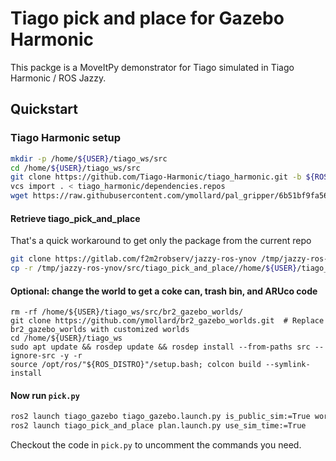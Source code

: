 # Tiago pick and place for Gazebo Harmonic

This packge is a MoveItPy demonstrator for Tiago simulated in Tiago Harmonic / ROS Jazzy.

## Quickstart

### Tiago Harmonic setup
```bash
mkdir -p /home/${USER}/tiago_ws/src
cd /home/${USER}/tiago_ws/src
git clone https://github.com/Tiago-Harmonic/tiago_harmonic.git -b ${ROS_DISTRO}
vcs import . < tiago_harmonic/dependencies.repos
wget https://raw.githubusercontent.com/ymollard/pal_gripper/6b51bf9fa56864fb03ef06400a580592c31f8794/pal_gripper_description/urdf/gripper.urdf.xacro -O /home/${USER}/tiago_ws/src/pal_gripper/pal_gripper_description/urdf/gripper.urdf.xacro
```

#### Retrieve tiago_pick_and_place

That's a quick workaround to get only the package from the current repo
```bash
git clone https://gitlab.com/f2m2robserv/jazzy-ros-ynov /tmp/jazzy-ros-ynov
cp -r /tmp/jazzy-ros-ynov/src/tiago_pick_and_place//home/${USER}/tiago_ws/src/
```

#### Optional: change the world to get a coke can, trash bin, and ARUco code
```
rm -rf /home/${USER}/tiago_ws/src/br2_gazebo_worlds/
git clone https://github.com/ymollard/br2_gazebo_worlds.git  # Replace br2_gazebo_worlds with customized worlds
cd /home/${USER}/tiago_ws
sudo apt update && rosdep update && rosdep install --from-paths src --ignore-src -y -r
source /opt/ros/"${ROS_DISTRO}"/setup.bash; colcon build --symlink-install
```

#### Now run `pick.py`

```bash
ros2 launch tiago_gazebo tiago_gazebo.launch.py is_public_sim:=True world_name:=house_pick_and_place  # or select "house" if you haven't cloned the optional custom br2 worlds
ros2 launch tiago_pick_and_place plan.launch.py use_sim_time:=True
```

Checkout the code in `pick.py` to uncomment the commands you need.

